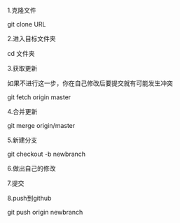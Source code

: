 1.克隆文件

git clone URL

2.进入目标文件夹

cd 文件夹

3.获取更新

如果不进行这一步，你在自己修改后要提交就有可能发生冲突

git fetch origin master

4.合并更新

git merge origin/master

5.新建分支

git checkout -b newbranch

6.做出自己的修改

7.提交

8.push到github

git push origin newbranch
